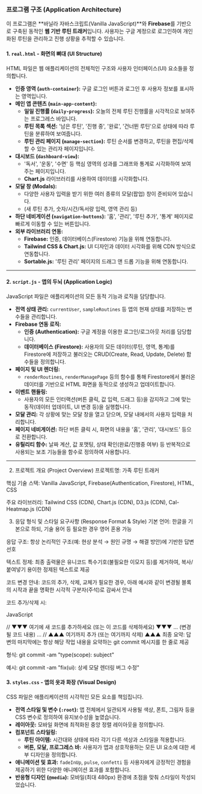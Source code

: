 ### **프로그램 구조 (Application Architecture)**

이 프로그램은 **바닐라 자바스크립트(Vanilla JavaScript)**와 **Firebase**를 기반으로 구축된 동적인 **웹 기반 루틴 트래커**입니다. 사용자는 구글 계정으로 로그인하여 개인화된 루틴을 관리하고 진행 상황을 추적할 수 있습니다.

#### **1. `real.html` - 화면의 뼈대 (UI Structure)**

HTML 파일은 웹 애플리케이션의 전체적인 구조와 사용자 인터페이스(UI) 요소들을 정의합니다.

* **인증 영역 (`auth-container`):** 구글 로그인 버튼과 로그인 후 사용자 정보를 표시하는 영역입니다.
* **메인 앱 콘텐츠 (`main-app-content`):**
    * **일일 진행률 (`daily-progress`):** 오늘의 전체 루틴 진행률을 시각적으로 보여주는 프로그레스 바입니다.
    * **루틴 목록 섹션:** '남은 루틴', '진행 중', '완료', '건너뛴 루틴'으로 상태에 따라 루틴을 분류하여 보여줍니다.
    * **루틴 관리 페이지 (`manage-section`):** 루틴 순서를 변경하고, 루틴을 편집/삭제할 수 있는 관리자 페이지입니다.
* **대시보드 (`dashboard-view`):**
    * '독서', '운동', '수면' 등 핵심 영역의 성과를 그래프와 통계로 시각화하여 보여주는 페이지입니다.
    * **Chart.js** 라이브러리를 사용하여 데이터를 시각화합니다.
* **모달 창 (Modals):**
    * 다양한 사용자 입력을 받기 위한 여러 종류의 모달(팝업) 창이 준비되어 있습니다.
    * (새 루틴 추가, 숫자/시간/독서량 입력, 영역 관리 등)
* **하단 네비게이션 (`navigation-buttons`):** '홈', '관리', '루틴 추가', '통계' 페이지로 빠르게 이동할 수 있는 버튼입니다.
* **외부 라이브러리 연동:**
    * **Firebase:** 인증, 데이터베이스(Firestore) 기능을 위해 연동합니다.
    * **Tailwind CSS & Chart.js:** UI 디자인과 데이터 시각화를 위해 CDN 방식으로 연동합니다.
    * **Sortable.js:** '루틴 관리' 페이지의 드래그 앤 드롭 기능을 위해 연동합니다.

---

#### **2. `script.js` - 앱의 두뇌 (Application Logic)**

JavaScript 파일은 애플리케이션의 모든 동적 기능과 로직을 담당합니다.

* **전역 상태 관리:** `currentUser`, `sampleRoutines` 등 앱의 현재 상태를 저장하는 변수들을 관리합니다.
* **Firebase 연동 로직:**
    * **인증 (Authentication):** 구글 계정을 이용한 로그인/로그아웃 처리를 담당합니다.
    * **데이터베이스 (Firestore):** 사용자의 모든 데이터(루틴, 영역, 통계)를 Firestore에 저장하고 불러오는 CRUD(Create, Read, Update, Delete) 함수들을 정의합니다.
* **페이지 및 UI 렌더링:**
    * `renderRoutines`, `renderManagePage` 등의 함수를 통해 Firestore에서 불러온 데이터를 기반으로 HTML 화면을 동적으로 생성하고 업데이트합니다.
* **이벤트 핸들링:**
    * 사용자의 모든 인터랙션(버튼 클릭, 값 입력, 드래그 등)을 감지하고 그에 맞는 동작(데이터 업데이트, UI 변경 등)을 실행합니다.
* **모달 관리:** 각 상황에 맞는 모달 창을 열고 닫으며, 모달 내에서의 사용자 입력을 처리합니다.
* **페이지 네비게이션:** 하단 버튼 클릭 시, 화면의 내용을 '홈', '관리', '대시보드' 등으로 전환합니다.
* **유틸리티 함수:** 날짜 계산, 값 포맷팅, 상태 확인(완료/진행중 여부) 등 반복적으로 사용되는 보조 기능들을 함수로 정의하여 사용합니다.

---


2. 프로젝트 개요 (Project Overview)
프로젝트명: 가족 루틴 트래커

핵심 기술 스택: Vanilla JavaScript, Firebase(Authentication, Firestore), HTML, CSS

주요 라이브러리: Tailwind CSS (CDN), Chart.js (CDN), D3.js (CDN), Cal-Heatmap.js (CDN)

3. 응답 형식 및 스타일 요구사항 (Response Format & Style)
기본 언어: 한글을 기본으로 하되, 기술 용어 등 필요한 경우 영어 혼용 가능

응답 구조: 항상 논리적인 구조(예: 현상 분석 → 원인 규명 → 해결 방안)에 기반한 답변 선호

텍스트 정제: 최종 출력물은 유니코드 특수기호(불필요한 이모지 등)를 제거하여, 복사/붙여넣기 용이한 정제된 텍스트로 제공

코드 변경 안내: 코드의 추가, 삭제, 교체가 필요한 경우, 아래 예시와 같이 변경될 블록의 시작과 끝을 명확한 시각적 구분자(주석)로 감싸서 안내

코드 추가/삭제 시:

JavaScript

// ▼▼▼ 여기에 새 코드를 추가하세요 (또는 이 코드를 삭제하세요) ▼▼▼
... (변경될 코드 내용) ...
// ▲▲▲ 여기까지 추가 (또는 여기까지 삭제) ▲▲▲
최종 요약: 답변의 마지막에는 항상 해당 작업 내용을 요약하는 git commit 메시지를 한 줄로 제공

형식: git commit -am "type(scope): subject"

예시: git commit -am "fix(ui): 상세 모달 렌더링 버그 수정"
#### **3. `styles.css` - 앱의 옷과 화장 (Visual Design)**

CSS 파일은 애플리케이션의 시각적인 모든 요소를 책임집니다.

* **전역 스타일 및 변수 (`:root`):** 앱 전체에서 일관되게 사용될 색상, 폰트, 그림자 등을 CSS 변수로 정의하여 유지보수성을 높였습니다.
* **레이아웃:** 모바일 화면에 최적화된 중앙 정렬 레이아웃을 정의합니다.
* **컴포넌트 스타일링:**
    * **루틴 아이템:** 시간대와 상태에 따라 각기 다른 색상과 스타일을 적용합니다.
    * **버튼, 모달, 프로그레스 바:** 사용자가 앱과 상호작용하는 모든 UI 요소에 대한 세부 디자인을 정의합니다.
* **애니메이션 및 효과:** `fadeInUp`, `pulse`, `confetti` 등 사용자에게 긍정적인 경험을 제공하기 위한 다양한 애니메이션 효과를 포함합니다.
* **반응형 디자인 (`@media`):** 모바일(최대 480px) 환경에 초점을 맞춰 스타일이 작성되었습니다.
